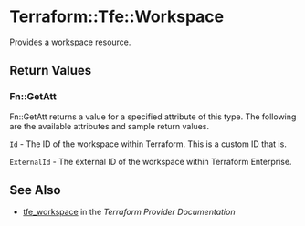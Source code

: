 # Terraform::Tfe::Workspace

Provides a workspace resource.

## Return Values

### Fn::GetAtt

Fn::GetAtt returns a value for a specified attribute of this type. The following are the available attributes and sample return values.

`Id` - The ID of the workspace within Terraform. This is a custom ID that is.

`ExternalId` - The external ID of the workspace within Terraform Enterprise.

## See Also

* [tfe_workspace](https://www.terraform.io/docs/providers/tfe/r/workspace.html) in the _Terraform Provider Documentation_